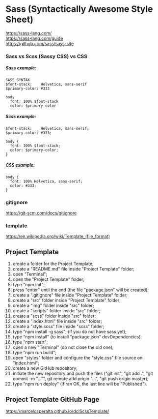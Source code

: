 # Sass (Syntactically Awesome Style Sheet)

https://sass-lang.com/  
https://sass-lang.com/guide  
https://github.com/sass/sass-site

### Sass vs Scss (Sassy CSS) vs CSS

##### Sass example:

```
SASS SYNTAX
$font-stack:    Helvetica, sans-serif
$primary-color: #333

body
  font: 100% $font-stack
  color: $primary-color
```

##### Scss example:

```
$font-stack:    Helvetica, sans-serif;
$primary-color: #333;

body {
  font: 100% $font-stack;
  color: $primary-color;
}
```

##### CSS example:

```
body {
  font: 100% Helvetica, sans-serif;
  color: #333;
}
```

### gitignore

https://git-scm.com/docs/gitignore

### template

https://en.wikipedia.org/wiki/Template_(file_format)

## Project Template

1. create a folder for the Project Template;
2. create a "README.md" file inside "Project Template" folder;
3. open "Terminal";
4. open the "Project Template" folder;
5. type "npm init";
6. press "enter" until the end (the file "package.json" will be created);
7. create a ".gitignore" file inside "Project Template" folder;
8. create a "src" folder inside "Project Template" folder;
9. create a "img" folder inside "src" folder;
10. create a "scripts" folder inside "src" folder;
11. create a "scss" folder inside "src" folder;
12. create a "index.html" file inside "src" folder;
13. create a "style.scss" file inside "scss" folder;
14. type "npm install -g sass"; (if you do not have sass yet);
15. type "npm install" (to install "package.json" devDependencies);
16. type "npm start";
17. open a new "Terminal" (do not close the old one);
18. type "npm run build";
19. open "styles" folder and configure the "style.css" file source on "index.html";
20. create a new GitHub repository;
21. initiate the new repository and push the files ("git init", "git add .", "git commit -m "..."", git remote add origin "...", "git push origin master);
22. type "npm run deploy" (if ran OK, the last line will be "Published").

## Project Template GitHub Page

https://marcelosperalta.github.io/dciScssTemplate/
